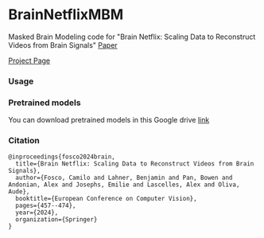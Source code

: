# BrainNetflixMBM
Masked Brain Modeling code for "Brain Netflix: Scaling Data to Reconstruct Videos from Brain Signals"
[Paper](https://www.ecva.net/papers/eccv_2024/papers_ECCV/papers/03816.pdf)

[Project Page](https://blahner.github.io/BrainNetflixECCV/)

### Usage


### Pretrained models
You can download pretrained models in this Google drive [link](https://drive.google.com/drive/folders/1yt7JqVm5tv13JEx--FRfFMPYV9ENF8Y3?usp=sharing)


### Citation
```
@inproceedings{fosco2024brain,
  title={Brain Netflix: Scaling Data to Reconstruct Videos from Brain Signals},
  author={Fosco, Camilo and Lahner, Benjamin and Pan, Bowen and Andonian, Alex and Josephs, Emilie and Lascelles, Alex and Oliva, Aude},
  booktitle={European Conference on Computer Vision},
  pages={457--474},
  year={2024},
  organization={Springer}
}
```